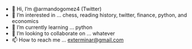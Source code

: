 - 👋 Hi, I’m @armandogomez4 (Twitter)
- 👀 I’m interested in ... chess, reading history, twitter, finance, python, and economics
- 🌱 I’m currently learning ... python
- 💞️ I’m looking to collaborate on ... whatever
- 📫 How to reach me ... exterminar@gmail.com

<!---
exterminar/exterminar is a ✨ special ✨ repository because its `README.md` (this file) appears on your GitHub profile.
You can click the Preview link to take a look at your changes.
--->

